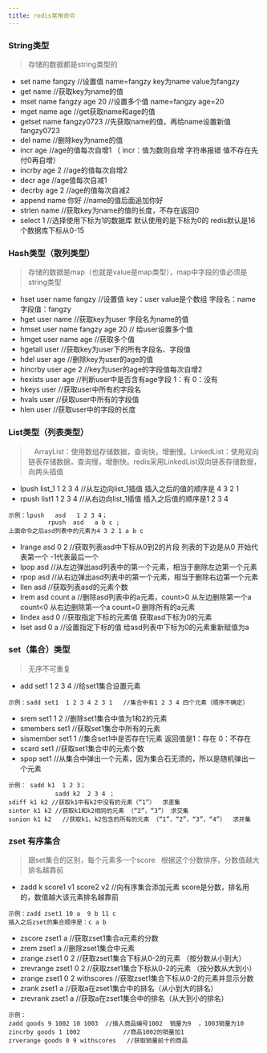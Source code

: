 ```yaml
---
title: redis常用命令
---
```


###  String类型

> 存储的数据都是string类型的

-  set name fangzy  //设置值   name=fangzy     key为name    value为fangzy
-  get name    //获取key为name的值  
-  mset name fangzy age 20  //设置多个值   name=fangzy   age=20 
-  mget name age   //get获取name和age的值
-  getset name fangzy0723   //先获取name的值，再给name设置新值fangzy0723
-  del name   //删除key为name的值
-  incr age   //age的值每次自增1        （ incr：值为数则自增    字符串报错    值不存在先付0再自增）
-  incrby age 2     //age的值每次自增2
-  decr age   //age值每次自减1
-  decrby age 2  //age的值每次自减2
-  append name 你好   //name的值后面追加你好
-  strlen name  //获取key为name的值的长度，不存在返回0
-  select 1  //选择使用下标为1的数据库   默认使用的是下标为0的    redis默认是16个数据库下标从0-15
<!-- more -->
###  Hash类型（散列类型）

> 存储的数据是map（也就是value是map类型），map中字段的值必须是string类型

- hset  user  name  fangzy    //设置值    key：user    value是个数组   字段名：name   字段值：fangzy        
- hget user name    //获取key为user  字段名为name的值   
- hmset  user name fangzy age 20 // 给user设置多个值
- hmget user name age  //获取多个值
- hgetall user  //获取key为user下的所有字段名、字段值
- hdel user age //删除key为user的age的值
- hincrby user age 2  //key为user的age的字段值每次自增2
- hexists user age  //判断user中是否含有age字段    1：有  0：没有
- hkeys user //获取user中所有的字段名
- hvals user  //获取user中所有的字段值
- hlen user  //获取user中的字段的长度

###  List类型（列表类型） 

>   ArrayList：使用数组存储数据，查询快，增删慢。LinkedList：使用双向链表存储数据，查询慢，增删快。redis采用LinkedList双向链表存储数据，向两头插值

- lpush list_1 1 2 3 4 //从左边向list_1插值   插入之后的值的顺序是  4 3 2 1
- rpush list1 1 2 3 4  //从右边向list_1插值  插入之后值的顺序是1 2 3 4 
 ```
 示例：lpush   asd   1 2 3 4；
            rpush  asd   a b c ;
上面命令之后asd列表中的元素为4 3 2 1 a b c
```
- lrange asd 0 2   //获取列表asd中下标从0到2的片段    列表的下边是从0 开始代表第一个   -1代表最后一个
- lpop asd   //从左边弹出asd列表中的第一个元素，相当于删除左边第一个元素
- rpop asd  //从右边弹出asd列表中的第一个元素，相当于删除右边第一个元素
-  llen asd  //获取列表asd的元素个数
- lrem asd count a   //删除asd列表中的a元素，count>0   从左边删除第一个a    count<0  从右边删除第一个a   count=0   删除所有的a元素
- lindex asd 0  //获取指定下标的元素值     获取asd下标为0的元素
- lset asd 0 a //设置指定下标的值      给asd列表中下标为0的元素重新赋值为a

###  set（集合）类型

> 无序不可重复

- add set1 1 2 3 4 //给set1集合设置元素
```
示例：sadd set1  1 2 3 4 2 3 1   //集合中有1 2 3 4 四个元素（顺序不确定）
```
- srem set1 1 2  //删除set1集合中值为1和2的元素
- smembers set1   //获取set1集合中所有的元素
- sismember  set1 1 //集合set1中是否存在1元素    返回值是1：存在   0：不存在
- scard set1 //获取set1集合中的元素个数
- spop set1  //从集合中弹出一个元素，因为集合石无须的，所以是随机弹出一个元素
```
示例： sadd k1  1 2 3；
             sadd k2  2 3 4 ；
sdiff k1 k2 //获取k1中有k2中没有的元素（“1”）  求差集
sinter k1 k2 //获取k1和k2相同的元素 （“2”，“3”） 求交集
sunion k1 k2   //获取k1、k2包含的所有的元素 （“1”，“2”，“3”，“4”）  求并集
```

###  zset 有序集合  
> 跟set集合的区别，每个元素多一个score   根据这个分数排序，分数值越大排名越靠前

- zadd k score1 v1 score2 v2     //向有序集合添加元素   score是分数，排名用的，数值越大该元素排名越靠前
```
示例：zadd zset1 10 a  9 b 11 c     
插入之后zset的集合顺序是：c a b
```
- zscore zset1 a   //获取zset1集合a元素的分数
- zrem zset1 a     //删除zset1集合中元素
- zrange zset1 0 2    //获取zset1集合下标从0-2的元素   （按分数从小到大）
- zrevrange zset1  0 2  //获取zset1集合下标从0-2的元素  （按分数从大到小）
- zrange zset1  0 2 withscores    //获取zset1集合下标从0-2的元素并显示分数
- zrank zset1 a   //获取a在zset1集合中的排名（从小到大的排名）
- zrevrank zset1 a   //获取a在zset1集合中的排名（从大到小的排名）
```
示例：
zadd goods 9 1002 10 1003  //插入商品编号1002  销量为9  ，1003销量为10
zincrby goods 1 1002            //商品1002的销量加1
zrverange goods 0 9 withscores   //获取销量前十的商品
```
